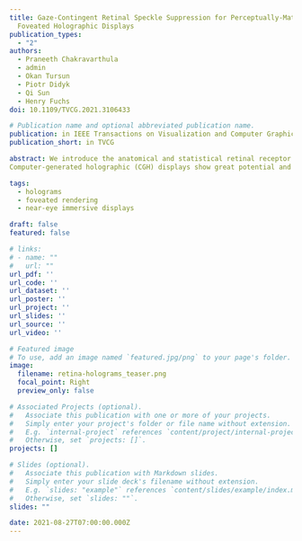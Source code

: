 ```yaml
---
title: Gaze-Contingent Retinal Speckle Suppression for Perceptually-Matched
  Foveated Holographic Displays
publication_types:
  - "2"
authors:
  - Praneeth Chakravarthula
  - admin
  - Okan Tursun
  - Piotr Didyk
  - Qi Sun
  - Henry Fuchs
doi: 10.1109/TVCG.2021.3106433

# Publication name and optional abbreviated publication name.
publication: in IEEE Transactions on Visualization and Computer Graphics
publication_short: in TVCG

abstract: We introduce the anatomical and statistical retinal receptor distribution into our computational hologram optimization, which places a higher priority on reducing the perceived foveal speckle noise while being adaptable to any individual's optical aberration on the retina. Our method demonstrates superior perceptual quality on our emulated holographic display. 
Computer-generated holographic (CGH) displays show great potential and are emerging as the next-generation displays for augmented and virtual reality, and automotive heads-up displays. One of the critical problems harming the wide adoption of such displays is the presence of speckle noise inherent to holography, which compromises its quality by introducing perceptible artifacts. Although speckle noise suppression has been an active research area, the previous works have not considered the perceptual characteristics of the Human Visual System (HVS), which receives the final displayed imagery. However, it is well-studied that the sensitivity of the HVS is not uniform across the visual field, which has led to gaze-contingent rendering schemes for maximizing the perceptual quality in various computer-generated imagery. Inspired by this, we present the first method that reduces the “perceived speckle noise” by integrating the foveal and peripheral vision characteristics of the HVS, along with the retinal point spread function, into the phase hologram computation. Specifically, our evaluations with objective measurements and subjective studies demonstrate a significant reduction of the human perceived noise.

tags:
  - holograms
  - foveated rendering
  - near-eye immersive displays

draft: false
featured: false

# links:
# - name: ""
#   url: ""
url_pdf: ''
url_code: ''
url_dataset: ''
url_poster: ''
url_project: ''
url_slides: ''
url_source: ''
url_video: ''

# Featured image
# To use, add an image named `featured.jpg/png` to your page's folder. 
image:
  filename: retina-holograms_teaser.png
  focal_point: Right
  preview_only: false

# Associated Projects (optional).
#   Associate this publication with one or more of your projects.
#   Simply enter your project's folder or file name without extension.
#   E.g. `internal-project` references `content/project/internal-project/index.md`.
#   Otherwise, set `projects: []`.
projects: []

# Slides (optional).
#   Associate this publication with Markdown slides.
#   Simply enter your slide deck's filename without extension.
#   E.g. `slides: "example"` references `content/slides/example/index.md`.
#   Otherwise, set `slides: ""`.
slides: ""

date: 2021-08-27T07:00:00.000Z
---
```


<!-- {{% callout note %}}
Click the _Cite_ button above to demo the feature to enable visitors to import publication metadata into their reference management software.
{{% /callout %}} -->